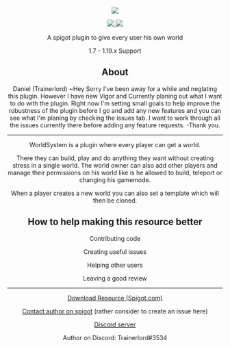 <p align="center">
        <img src="https://github.com/CrazyCloudCraft/worldsystem-depecated/raw/new-idea/.github/CC60253F-63F9-4AC2-8C2F-13A3C22B4CBD.png" />
</p>
<p align="center">
    <a href="https://github.com/CrazyCloudCraft/worldsystem-updated-old/releases">
    <img src="https://img.shields.io/github/downloads/CrazyCloudCraft/worldsystem-updated-old/total?color=green&label=All%20downloads&style=plastic" />
    <a href="https://github.com/CrazyCloudCraft/worldsystem-updated-old/releases">
    <img src="https://img.shields.io/github/downloads-pre/CrazyCloudCraft/worldsystem-updated-old/2.4.32/total?label=Downloads%20latest&sort=semver&style=plastic" />
</a>
   
<p align="center">
  <a>A spigot plugin to give every user his own world</a>
</p>
<p align="center">
  <a>1.7 - 1.19.x Support</a>
</p>
<h2 align="center">
    About
</h2>
<p align="center">
<a>Daniel (Trainerlord) ~Hey Sorry I've been away for a while and neglating this plugin. However I have new Vigor and Currently planing out what I want to do with the plugin.
Right now I'm setting small goals to help improve the robustness of the plugin before I go and add any new features and you can see what I'm planing by checking the issues tab. I want to work through all the issues currently there before adding
any feature requests.<a>
<a>-Thank you.<a>
</p>
  
---
  
<p align="center">
  <a>WorldSystem is a plugin where every player can get a world.</a>
</p>

<p align="center">
  <a>There they can build, play and do anything they want without creating stress in a single world. The world owner can also add other players and manage their permissions on his world like is he allowed to build, teleport or changing his gamemode.</a>
</p>
<p align="center">
  <a>When a player creates a new world you can also set a template which will then be cloned.</a>
</p>
<h2 align="center">
    How to help making this resource better
</h2>
<p align="center">
  <a>Contributing code</a>
</p>
<p align="center">
  <a>Creating useful issues</a>
</p>
<p align="center">
  <a>Helping other users</a>
</p>
<p align="center">
  <a>Leaving a good review</a>
</p>
  
***
<p align="center">
  <a href="https://www.spigotmc.org/resources/49756/">Download Resource (Spigot.com)</a>
</p>
<p align="center">
  <a href="https://www.spigotmc.org/conversations/add?to=trainerlord">Contact author on spigot</a>
  <a>(rather consider to create an issue here)</a>
</p>
<p align="center">
  <a href="https://discord.gg/WYz7Qck">Discord server</a>
</p>
<p align="center">
  <a>Author on Discord: Trainerlord#3534</a>
</p>
